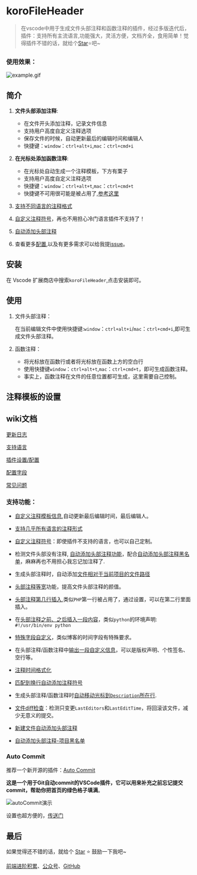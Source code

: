 # koroFileHeader 

> 在vscode中用于生成文件头部注释和函数注释的插件，经过多版迭代后，插件：支持所有主流语言,功能强大，灵活方便，文档齐全，食用简单！觉得插件不错的话，就给个[Star](https://github.com/OBKoro1/koro1FileHeader)⭐️吧~

### 使用效果：

![example.gif](https://ask.qcloudimg.com/draft/2195437/vszwl939g1.gif)

## 简介

1. **文件头部添加注释**:
   
   *  在文件开头添加注释，记录文件信息
   *  支持用户高度自定义注释选项
   *  保存文件的时候，自动更新最后的编辑时间和编辑人
   *  快捷键：`window`：`ctrl+alt+i`,`mac`：`ctrl+cmd+i`

2. **在光标处添加函数注释**:

    * 在光标处自动生成一个注释模板，下方有栗子
    * 支持用户高度自定义注释选项
    * 快捷键：`window`：`ctrl+alt+t`,`mac`：`ctrl+cmd+t`
    * 快捷键不可用很可能是被占用了,[参考这里](https://github.com/OBKoro1/koro1FileHeader/issues/5)

3. [支持不同语言的注释格式](https://github.com/OBKoro1/koro1FileHeader/wiki/%E6%94%AF%E6%8C%81%E8%AF%AD%E8%A8%80)

4. [自定义注释符号](https://github.com/OBKoro1/koro1FileHeader/wiki/%E9%85%8D%E7%BD%AE#%E8%87%AA%E5%AE%9A%E4%B9%89%E6%B3%A8%E9%87%8A%E7%AC%A6%E5%8F%B7)，再也不用担心冷门语言插件不支持了！

5. [自动添加头部注释](https://github.com/OBKoro1/koro1FileHeader/wiki/%E9%85%8D%E7%BD%AE#2-%E8%87%AA%E5%8A%A8%E6%B7%BB%E5%8A%A0%E6%96%87%E4%BB%B6%E5%A4%B4%E9%83%A8%E6%B3%A8%E9%87%8A%E5%8F%AF%E9%80%89%E9%A1%B9)

6. 查看更多[配置](https://github.com/OBKoro1/koro1FileHeader/wiki/%E9%85%8D%E7%BD%AE),以及有更多需求可以给我提[issue](https://github.com/OBKoro1/koro1FileHeader/issues)。

## 安装

在 Vscode 扩展商店中搜索`koroFileHeader`,点击安装即可。

## 使用

1. 文件头部注释：

    在当前编辑文件中使用快捷键:`window`：`ctrl+alt+i`/`mac`：`ctrl+cmd+i`,即可生成文件头部注释。
    
2. 函数注释：
   
    * 将光标放在函数行或者将光标放在函数上方的空白行
    * 使用快捷键`window`：`ctrl+alt+t`,`mac`：`ctrl+cmd+t`，即可生成函数注释。
    * 事实上，函数注释在文件的任意位置都可生成，这里需要自己控制。

## 注释模板的设置

## wiki文档

[更新日志](https://github.com/OBKoro1/koro1FileHeader/wiki/%E6%9B%B4%E6%96%B0%E6%97%A5%E5%BF%97)

[支持语言](https://github.com/OBKoro1/koro1FileHeader/wiki/%E6%94%AF%E6%8C%81%E8%AF%AD%E8%A8%80)

[插件设置/配置](https://github.com/OBKoro1/koro1FileHeader/wiki/%E9%85%8D%E7%BD%AE)

[配置字段](https://github.com/OBKoro1/koro1FileHeader/wiki/%E9%85%8D%E7%BD%AE%E5%AD%97%E6%AE%B5)

[常见问题](https://github.com/OBKoro1/koro1FileHeader/wiki/%E5%B8%B8%E8%A7%81%E9%97%AE%E9%A2%98)

### 支持功能：

* [自定义注释模板信息](https://github.com/OBKoro1/koro1FileHeader/wiki/%E9%85%8D%E7%BD%AE#%E6%B3%A8%E9%87%8A%E6%A8%A1%E6%9D%BF%E7%9A%84%E8%AE%BE%E7%BD%AE),自动更新最后编辑时间，最后编辑人。 
* [支持几乎所有语言的注释形式](https://github.com/OBKoro1/koro1FileHeader/wiki/%E6%94%AF%E6%8C%81%E8%AF%AD%E8%A8%80)
* [自定义注释符号](https://github.com/OBKoro1/koro1FileHeader/wiki/%E9%85%8D%E7%BD%AE#1-%E8%87%AA%E5%AE%9A%E4%B9%89%E6%B3%A8%E9%87%8A%E7%AC%A6%E5%8F%B7%E5%8F%AF%E9%80%89%E9%A1%B9)：即使插件不支持的语言，也可以自己定制。
* 检测文件头部没有注释, [自动添加头部注释功能](https://github.com/OBKoro1/koro1FileHeader/wiki/%E9%85%8D%E7%BD%AE#2-%E8%87%AA%E5%8A%A8%E6%B7%BB%E5%8A%A0%E6%96%87%E4%BB%B6%E5%A4%B4%E9%83%A8%E6%B3%A8%E9%87%8A)，配合[自动添加头部注释黑名单](https://github.com/OBKoro1/koro1FileHeader/wiki/%E9%85%8D%E7%BD%AE#%E8%87%AA%E5%8A%A8%E6%B7%BB%E5%8A%A0%E6%96%87%E4%BB%B6%E5%A4%B4%E9%83%A8%E6%B3%A8%E9%87%8A%E9%99%90%E5%88%B6)，麻麻再也不用担心我忘记加注释了.
* 生成头部注释时，自动添加[文件相对于当前项目的文件路径](https://github.com/OBKoro1/koro1FileHeader/wiki/%E9%85%8D%E7%BD%AE#filepath%E6%96%87%E4%BB%B6%E7%9B%B8%E5%AF%B9%E4%BA%8E%E9%A1%B9%E7%9B%AE%E7%9A%84%E8%B7%AF%E5%BE%84)

* [头部注释等宽](https://github.com/OBKoro1/koro1FileHeader/wiki/%E9%85%8D%E7%BD%AE#%E5%A4%B4%E9%83%A8%E6%B3%A8%E9%87%8A%E7%AD%89%E5%AE%BD%E8%AE%BE%E7%BD%AEwidesame)功能，提高文件头部注释的颜值。

* [头部注释第几行插入](https://github.com/OBKoro1/koro1FileHeader/wiki/%E9%85%8D%E7%BD%AE#3-%E5%A4%B4%E9%83%A8%E6%B3%A8%E9%87%8A%E7%AC%AC%E5%87%A0%E8%A1%8C%E6%8F%92%E5%85%A5),类似`PHP`第一行被占用了，通过设置，可以在第二行里面插入。
* 在[头部注释之前、之后插入一段内容](https://github.com/OBKoro1/koro1FileHeader/wiki/%E9%85%8D%E7%BD%AE#5-%E5%A4%B4%E9%83%A8%E6%B3%A8%E9%87%8A%E5%89%8D%E9%9D%A2%E6%8F%92%E5%85%A5%E5%86%85%E5%AE%B9)，类似`python`的环境声明: `#!/usr/bin/env python`
* [特殊字段自定义](https://github.com/OBKoro1/koro1FileHeader/wiki/%E9%85%8D%E7%BD%AE#6-%E7%89%B9%E6%AE%8A%E5%AD%97%E6%AE%B5%E5%85%81%E8%AE%B8%E8%87%AA%E5%AE%9A%E4%B9%89)，类似博客的时间字段有特殊要求。
* 在头部注释/函数注释中[输出一段自定义信息](https://github.com/OBKoro1/koro1FileHeader/wiki/%E9%85%8D%E7%BD%AE#7-%E5%9C%A8%E5%A4%B4%E9%83%A8%E6%B3%A8%E9%87%8A%E4%B8%AD%E8%BE%93%E5%87%BA%E4%B8%80%E6%AE%B5%E8%87%AA%E5%AE%9A%E4%B9%89%E4%BF%A1%E6%81%AF)，可以是版权声明、个性签名、空行等。
* [注释时间格式化](https://github.com/OBKoro1/koro1FileHeader/wiki/%E9%85%8D%E7%BD%AE#%E6%97%B6%E9%97%B4%E6%A0%BC%E5%BC%8F%E5%8C%96)
* [匹配到换行自动添加注释符号](https://github.com/OBKoro1/koro1FileHeader/wiki/%E9%85%8D%E7%BD%AE#8--%E9%81%87%E5%88%B0%E6%8D%A2%E8%A1%8C%E6%B7%BB%E5%8A%A0%E6%B3%A8%E9%87%8A%E7%AC%A6%E5%8F%B7)

* 生成头部注释/函数注释时[自动移动光标到`Description`所在行](https://github.com/OBKoro1/koro1FileHeader/wiki/%E9%85%8D%E7%BD%AE#%E7%A7%BB%E5%8A%A8%E5%85%89%E6%A0%87%E5%88%B0description-%E6%89%80%E5%9C%A8%E8%A1%8C).

* [文件diff检查](https://github.com/OBKoro1/koro1FileHeader/wiki/%E9%85%8D%E7%BD%AE#%E5%8D%95%E4%B8%AA%E6%96%87%E4%BB%B6%E4%BF%9D%E5%AD%98%E6%97%B6%E8%BF%9B%E8%A1%8Cdiff%E6%A3%80%E6%9F%A5)：检测只变更`LastEditors`和`LastEditTime`，将回滚该文件，减少无意义的提交。

* [新建文件自动添加头部注释](https://github.com/OBKoro1/koro1FileHeader/wiki/%E9%85%8D%E7%BD%AE#%E6%96%B0%E5%BB%BA%E6%96%87%E4%BB%B6%E8%87%AA%E5%8A%A8%E6%B7%BB%E5%8A%A0%E5%A4%B4%E9%83%A8%E6%B3%A8%E9%87%8A)

* [自动添加头部注释-项目黑名单](https://github.com/OBKoro1/koro1FileHeader/wiki/%E9%85%8D%E7%BD%AE#%E8%87%AA%E5%8A%A8%E6%B7%BB%E5%8A%A0%E5%A4%B4%E9%83%A8%E6%B3%A8%E9%87%8A%E9%A1%B9%E7%9B%AE%E9%BB%91%E5%90%8D%E5%8D%95)

### Auto Commit

推荐一个新开源的插件：[Auto Commit](https://github.com/OBKoro1/autoCommit)

  **这是一个用于Git自动commit的VSCode插件，它可以用来补充之前忘记提交commit，帮助你把首页的绿色格子填满**。

![autoCommit演示](https://ask.qcloudimg.com/draft/2195437/lig5kh97xk.gif)

设置也超方便的，[传送门](https://github.com/OBKoro1/koro1FileHeader/wiki/%E9%85%8D%E7%BD%AE)



## 最后

如果觉得还不错的话，就给个 [Star](https://github.com/OBKoro1/koro1FileHeader) ⭐️ 鼓励一下我吧~

[前端进阶积累](http://obkoro1.com/web_accumulate/)、[公众号](https://user-gold-cdn.xitu.io/2018/5/1/1631b6f52f7e7015?w=344&h=344&f=jpeg&s=8317)、[GitHub](https://github.com/OBKoro1)